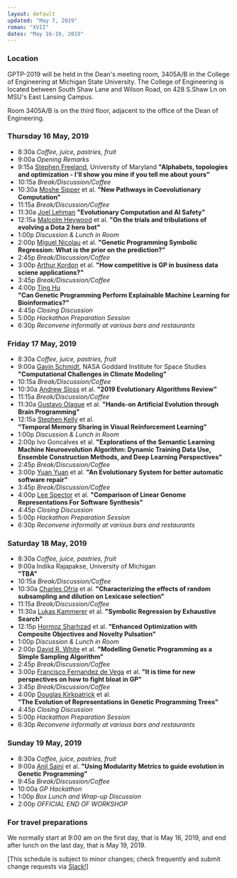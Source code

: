 ```yaml
---
layout: default
updated: "May 7, 2019"
roman: "XVII"
dates: "May 16-19, 2019"
---
```



### Location
GPTP-2019 will be held in the Dean's meeting room, 3405A/B in the College
of Engineering at Michigan State University. The College of 
Engineering is located between South Shaw Lane and Wilson Road,
on 428 S.Shaw Ln on MSU's East Lansing Campus.

Room 3405A/B is on the third floor, adjacent to the
office of the Dean of Engineering.


### Thursday 16 May, 2019
- 8:30a _Coffee, juice, pastries, fruit_
- 9:00a _Opening Remarks_
- 9:15a [Stephen Freeland](https://www.linkedin.com/in/stephen-freeland/), University of Maryland
**"Alphabets, topologies and optimization - I'll show you mine if you tell me about yours"**
- 10:15a _Break/Discussion/Coffee_
- 10:30a [Moshe Sipper](http://www.moshesipper.com/) et al. 
**"New Pathways in Coevolutionary Computation"**
- 11:15a _Break/Discussion/Coffee_
- 11:30a [Joel Lehman](http://joellehman.com/) 
**"Evolutionary Computation and AI Safety"**
- 12:15a [Malcolm Heywood](https://web.cs.dal.ca/~mheywood/) et al. 
**"On the trials and tribulations of evolving a Dota 2 hero bot"**
- 1:00p _Discussion & Lunch in Room_
- 2:00p [Miguel Nicolau](https://people.ucd.ie/miguel.nicolau) et al.
**"Genetic Programming Symbolic Regression: What is the prior on the prediction?"**
- 2:45p _Break/Discussion/Coffee_
- 3:00p [Arthur Kordon](https://www.linkedin.com/in/arthur-kordon-a86980/) et al.
**"How competitive is GP in business data sciene applications?"**
- 3:45p _Break/Discussion/Coffee_
- 4:00p [Ting Hu](https://sites.google.com/site/tinghushomepage/)  
**"Can Genetic Programming Perform Explainable Machine Learning for Bioinformatics?"**
- 4:45p _Closing Discussion_
- 5:00p _Hackathon Preparation Session_
- 6:30p _Reconvene informally at various bars and restaurants_

### Friday 17 May, 2019
- 8:30a _Coffee, juice, pastries, fruit_
- 9:00a [Gavin Schmidt](https://en.wikipedia.org/wiki/Gavin_Schmidt), NASA Goddard Institute for Space Studies 
**"Computational Challenges in Climate Modeling"**
- 10:15a _Break/Discussion/Coffee_
- 10:30a [Andrew Sloss](https://www.linkedin.com/in/asloss/) et al.
**"2019 Evolutionary Algorithms Review"**
- 11:15a _Break/Discussion/Coffee_
- 11:30a [Gustavo Olague](http://evovision.cicese.mx/) et al. 
**"Hands-on Artificial Evolution through Brain Programming"**
- 12:15a [Stephen Kelly](http://stephenkelly.ca/?q=node/29) et al.  
**"Temporal Memory Sharing in Visual Reinforcement Learning"**
- 1:00p _Discussion & Lunch in Room_
- 2:00p Ivo Goncalves et al. 
**"Explorations of the Semantic Learning Machine Neuroevolution Algorithm: Dynamic Training Data Use, Ensemble Construction Methods, and Deep Learning Perspectives"**
- 2:45p _Break/Discussion/Coffee_
- 3:00p [Yuan Yuan](https://www.researchgate.net/profile/Yuan_Yuan73) et al.
**"An Evolutionary System for better automatic software repair"**
- 3:45p _Break/Discussion/Coffee_
- 4:00p [Lee Spector](http://faculty.hampshire.edu/lspector/) et al. 
**"Comparison of Linear Genome Representations For Software Synthesis"**
- 4:45p _Closing Discussion_
- 5:00p _Hackathon Preparation Session_
- 6:30p _Reconvene informally at various bars and restaurants_


### Saturday 18 May, 2019
- 8:30a _Coffee, juice, pastries, fruit_
- 9:00a Indika Rajapakse, University of Michigan  
**"TBA"**
- 10:15a _Break/Discussion/Coffee_
- 10:30a [Charles Ofria](https://www.egr.msu.edu/people/profile/ofria) et al.
**"Characterizing the effects of random subsampling and dilution on Lexicase selection"**
- 11:15a _Break/Discussion/Coffee_
- 11:30a [Lukas Kammerer](https://heal.heuristiclab.com/team/kammerer) et al.
**"Symbolic Regression by Exhaustive Search"**
- 12:15p [Hormoz Sharhzad](https://www.linkedin.com/in/hormozshahrzad/) et al.
**"Enhanced Optimization with Composite Objectives and Novelty Pulsation"**
- 1:00p _Discussion & Lunch in Room_
- 2:00p [David R. White](http://www.davidrwhite.co.uk/) et al.
**"Modelling Genetic Programming as a Simple Sampling Algorithm"**
- 2:45p _Break/Discussion/Coffee_
- 3:00p [Francisco Fernandez de Vega](https://www.researchgate.net/profile/Francisco_Vega3) et al.
**"It is time for new perspectives on how to fight bloat in GP"**
- 3:45p _Break/Discussion/Coffee_
- 4:00p [Douglas Kirkpatrick](https://www.linkedin.com/in/douglas-kirkpatrick-91165b73/) et al.  
**"The Evolution of Representations in Genetic Programming Trees"**
- 4:45p _Closing Discussion_
- 5:00p _Hackathon Preparation Session_
- 6:30p _Reconvene informally at various bars and restaurants_

### Sunday 19 May, 2019
- 8:30a _Coffee, juice, pastries, fruit_
- 9:00a [Anil Saini](https://www.linkedin.com/in/anil-k-saini/) et al.
**"Using Modularity Metrics to guide evolution in Genetic Programming"**
- 9:45a _Break/Discussion/Coffee_
- 10:00a _GP Hackathon_
- 1:00p _Box Lunch and Wrap-up Discussion_
- 2:00p *OFFICIAL END OF WORKSHOP*


### For travel preparations

We normally start at 9:00 am on the first day, that is May 16, 2019,
and end after lunch on the last day, that is May 19, 2019. 

[This schedule is subject to minor changes; check frequently and submit change requests via [Slack!](https://gptp-workshops.slack.com)]

